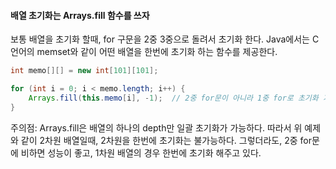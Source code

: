 #### 배열 초기화는 Arrays.fill 함수를 쓰자

보통 배열을 초기화 할때, for 구문을 2중 3중으로 돌려서 초기화 한다. Java에서는 C언어의 memset와 같이 어떤 배열을 한번에 초기화 하는 함수를 제공한다.

```java
int memo[][] = new int[101][101];

for (int i = 0; i < memo.length; i++) {
    Arrays.fill(this.memo[i], -1);  // 2중 for문이 아니라 1중 for로 초기화 가능
}
```

주의점: Arrays.fill은 배열의 하나의 depth만 일괄 초기화가 가능하다. 따라서 위 예제와 같이 2차원 배열일때, 2차원을 한번에 초기화는 불가능하다. 그렇더라도, 2중 for문에 비하면 성능이 좋고, 1차원 배열의 경우 한번에 초기화 해주고 있다.

